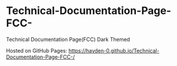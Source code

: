 # Technical-Documentation-Page-FCC-
Technical Documentation Page(FCC) Dark Themed

Hosted on GitHub Pages: https://hayden-0.github.io/Technical-Documentation-Page-FCC-/
